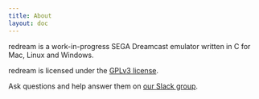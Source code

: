 ```yaml
---
title: About
layout: doc
---
```


redream is a work-in-progress SEGA Dreamcast emulator written in C for Mac, Linux and Windows.

redream is licensed under the [GPLv3 license](https://github.com/inolen/redream/blob/master/LICENSE).

Ask questions and help answer them on [our Slack group](http://slack.redream.io).
